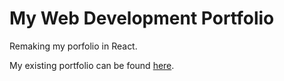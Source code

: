 # My Web Development Portfolio

Remaking my porfolio in React.

My existing portfolio can be found [here](https://adamdcosta.github.io/My-portfolio/).

